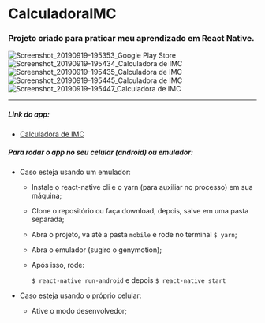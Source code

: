 # CalculadoraIMC

### Projeto criado para praticar meu aprendizado em React Native.

![Screenshot_20190919-195353_Google Play Store](https://user-images.githubusercontent.com/45342938/65293495-ccf50180-db31-11e9-9263-f5d7bdb8a459.jpg)
![Screenshot_20190919-195434_Calculadora de IMC](https://user-images.githubusercontent.com/45342938/65293496-ccf50180-db31-11e9-8618-4e25b1a373a1.jpg)
![Screenshot_20190919-195435_Calculadora de IMC](https://user-images.githubusercontent.com/45342938/65293497-ccf50180-db31-11e9-9766-66edf40ae697.jpg)
![Screenshot_20190919-195445_Calculadora de IMC](https://user-images.githubusercontent.com/45342938/65293498-ccf50180-db31-11e9-8b9e-40298f4baab1.jpg)
![Screenshot_20190919-195447_Calculadora de IMC](https://user-images.githubusercontent.com/45342938/65293499-cd8d9800-db31-11e9-8dce-5d277ba0f49c.jpg)


---

##### Link do app:

  - [Calculadora de IMC](https://drive.google.com/open?id=1XfY17qKEqGMthunQa01_Op86wOZa6kVR)

##### Para rodar o app no seu celular (android) ou emulador:

- Caso esteja usando um emulador:

  - Instale o react-native cli e o yarn (para auxiliar no processo) em sua máquina;
  
  - Clone o repositório ou faça download, depois, salve em uma pasta separada;
  
  - Abra o projeto, vá até a pasta `mobile` e rode no terminal `$ yarn`;
  
  - Abra o emulador (sugiro o genymotion);
  
  - Após isso, rode:
      
      `$ react-native run-android` e depois `$ react-native start`
      
- Caso esteja usando o próprio celular:
  
  - Ative o modo desenvolvedor;
  
